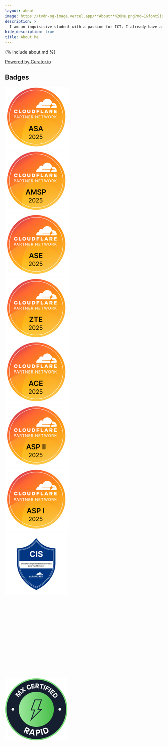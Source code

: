 ```yaml
---
layout: about
image: https://tvdn-og-image.vercel.app/**About**%20Me.png?md=1&fontSize=100px&images=https%3A%2F%2Fgithub.com%2FThomasIAm%2Fpersonal-site-hydejack%2Fraw%2F2bf26cb96f84ebcbf2f8b3e4b7d9f5f0633e6168%2Fassets%2Fglobal%2Fimg%2Fface%2Fface-2673x2673.jpg
description: >
  I am an inquisitive student with a passion for ICT. I already have a lot of experience and am always looking for ways to increase my knowledge.
hide_description: true
title: About Me
---
```


{% include about.md %}

<!-- Place <div> tag where you want the feed to appear -->
<div id="curator-feed-default-feed-layout"><a href="https://curator.io" target="_blank" class="crt-logo crt-tag">Powered by Curator.io</a></div>

## Badges

<div class="container">
  <div class="item">
    <a href="https://university.cloudflare.com/credential/verify/260ad5dc-bb33-4fea-be51-266c8e80553e" class="no-deco">
      <img src="/assets/about/asa.png"  style="max-height: 200px">
    </a>
  </div>
  
  <div class="item">
    <a href="https://university.cloudflare.com/credential/verify/f1db1fd9-e0dc-45eb-b111-47e0a884f24f" class="no-deco">
      <img src="/assets/about/amsp.png"  style="max-height: 200px">
    </a>
  </div>
  
  <div class="item">
    <a href="https://university.cloudflare.com/credential/verify/18688620-b859-4e55-8563-8eee8ed3e0d4" class="no-deco">
      <img src="/assets/about/ase.png"  style="max-height: 200px">
    </a>
  </div>

  <div class="item">
    <a href="https://university.cloudflare.com/credential/verify/b9b183ab-ff65-4c24-bc79-852aa73a08f4" class="no-deco">
      <img src="/assets/about/zte.png"  style="max-height: 200px">
    </a>
  </div>

  <div class="item">
    <a href="https://university.cloudflare.com/credential/verify/446f6fad-4737-477d-8db0-f425a704c134" class="no-deco">
      <img src="/assets/about/ace.png"  style="max-height: 200px">
    </a>
  </div>

  <div class="item">
    <a href="https://university.cloudflare.com/credential/verify/9f8ac9de-4b3c-45b5-b989-8a275a71e6f9" class="no-deco">
      <img src="/assets/about/asp2.png"  style="max-height: 200px">
    </a>
  </div>
  
  <div class="item">
    <a href="https://university.cloudflare.com/credential/verify/f85eccab-efbb-4538-a146-5bd0af56e2c3" class="no-deco">
      <img src="/assets/about/asp1.png"  style="max-height: 200px">
    </a>
  </div>
  
  <div class="item">
    <div data-iframe-width="150" data-iframe-height="270" data-share-badge-id="d8cb9547-4229-4a5b-94ed-df8bcc30c909" data-share-badge-host="https://www.credly.com"></div>
  </div>

  <div class="item">
    <div data-iframe-width="150" data-iframe-height="270" data-share-badge-id="da95d555-9d93-4e86-a1f9-6f8be6808c8c" data-share-badge-host="https://www.credly.com"></div>
  </div>
  
  <div class="item">
    <div data-iframe-width="150" data-iframe-height="270" data-share-badge-id="18f84f10-92f3-4667-9641-2eaa96ad23a4" data-share-badge-host="https://www.credly.com"></div>
  </div>

  <div class="item">
    <div data-iframe-width="150" data-iframe-height="270" data-share-badge-id="95589ee8-6ea0-473e-9e82-4e3987012877" data-share-badge-host="https://www.credly.com"></div>
  </div>
  
  <div class="item">
    <img src="/assets/about/cis.png"  style="max-height: 200px">
  </div>
  
  <div class="item" style="height: 260px;">
    <div data-iframe-width="150" data-iframe-height="270" data-share-badge-id="05cde803-0d94-47a5-82f9-a8544f93e681" data-share-badge-host="https://www.credly.com">
    </div>
  </div>
  
  <div class="item">
    <a href="https://academy.mendix.com/link/certifications/23/rapid" class="no-deco">
      <img src="/assets/about/rapid.png"  style="max-height: 200px">
    </a>
  </div>
  
  <div class="item" style="height: 260px;">
    <div data-iframe-width="150" data-iframe-height="270" data-share-badge-id="67afd7d7-b335-419a-91bc-61661bf7b0ab" data-share-badge-host="https://www.credly.com"></div>
  </div>

  <div class="item" style="height: 260px;">
    <div data-iframe-width="150" data-iframe-height="260" data-share-badge-id="352815b1-a44e-4e0f-8f47-91ffeeda86ae" data-share-badge-host="https://www.credly.com" class="item"></div>
  </div>
</div>

<script type="text/javascript" async src="//cdn.credly.com/assets/utilities/embed.js"></script>

<!-- The Javascript can be moved to the end of the html page before the </body> tag -->
<script type="text/javascript">
/* curator-feed-default-feed-layout */
(function(){
var i,e,d=document,s="script";i=d.createElement("script");i.async=1;i.charset="UTF-8";
i.src="https://cdn.curator.io/published/d3dd56e8-3661-44ae-bb64-1893b381f0c2.js";
e=d.getElementsByTagName(s)[0];e.parentNode.insertBefore(i, e);
})();
</script>
